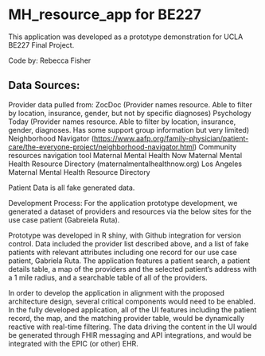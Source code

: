 # MH_resource_app for BE227

This application was developed as a prototype demonstration for UCLA BE227 Final Project.

Code by: Rebecca Fisher

## Data Sources: 
Provider data pulled from: 
ZocDoc (Provider names resource. Able to filter by location, insurance, gender, but not by specific diagnoses)
Psychology Today (Provider names resource. Able to filter by location, insurance, gender, diagnoses. Has some support group information but very limited)
Neighborhood Navigator (https://www.aafp.org/family-physician/patient-care/the-everyone-project/neighborhood-navigator.html) 
Community resources navigation tool
Maternal Mental Health Now Maternal Mental Health Resource Directory (maternalmentalhealthnow.org)
Los Angeles Maternal Mental Health Resource Directory

Patient Data is all fake generated data. 

Development Process:
For the application prototype development, we generated a dataset of providers and resources via the below sites for the use case patient (Gabreiela Ruta).  

Prototype was developed in R shiny, with Github integration for version control.  Data included the provider list described above, and a list of fake patients with relevant attributes including one record for our use case patient, Gabriela Ruta.  The application features a patient search, a patient details table, a map of the providers and the selected patient’s address with a 1 mile radius, and a searchable table of all of the providers. 

In order to develop the application in alignment with the proposed architecture design, several critical components would need to be enabled.  In the fully developed application, all of the UI features including the patient record, the map, and the matching provider table, would be dynamically reactive with real-time filtering. The data driving the content in the UI would be generated through FHIR messaging and API integrations, and would be integrated with the EPIC (or other) EHR.  
